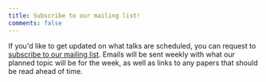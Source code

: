 ```yaml
---
title: Subscribe to our mailing list!
comments: false
---
```


If you'd like to get updated on what talks are scheduled, you can request to [subscribe to our mailing list](https://lists.acfr.usyd.edu.au/postorius/lists/pacrg.acfr.usyd.edu.au/). Emails will be sent weekly with what our planned topic will be for the week, as well as links to any papers that should be read ahead of time.

